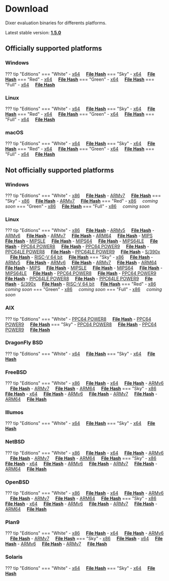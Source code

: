# Download

Dixer evaluation binaries for differents platforms.

Latest stable version: [**1.5.0**](Changelog.md#150-_-unreleased)

## Officially supported platforms

### Windows

??? tip "Editions"
    === "White"
        - [x64](../dl/1.5.0/white/windows/dixer_amd64.exe) &nbsp;&nbsp;&nbsp; **<a href="../dl/?info=1.5.0/white/windows/dixer_amd64.exe" target="_blank">File Hash</a>**
    === "Sky"
        - [x64](../dl/1.5.0/sky/windows/dixer_amd64.exe) &nbsp;&nbsp;&nbsp; **<a href="../dl/?info=1.5.0/sky/windows/dixer_amd64.exe" target="_blank">File Hash</a>**
    === "Red"
        - [x64](../dl/1.5.0/red/windows/dixer_amd64.exe) &nbsp;&nbsp;&nbsp; **<a href="../dl/?info=1.5.0/red/windows/dixer_amd64.exe" target="_blank">File Hash</a>**
    === "Green"
        - [x64](../dl/1.5.0/green/windows/dixer_amd64.exe) &nbsp;&nbsp;&nbsp; **<a href="../dl/?info=1.5.0/green/windows/dixer_amd64.exe" target="_blank">File Hash</a>**
    === "Full"
        - [x64](../dl/1.5.0/full/windows/dixer_amd64.exe) &nbsp;&nbsp;&nbsp; **<a href="../dl/?info=1.5.0/full/windows/dixer_amd64.exe" target="_blank">File Hash</a>**

### Linux

??? tip "Editions"
    === "White"
        - [x64](../dl/1.5.0/white/linux/dixer_amd64) &nbsp;&nbsp;&nbsp; **<a href="../dl/?info=1.5.0/white/linux/dixer_amd64" target="_blank">File Hash</a>**
    === "Sky"
        - [x64](../dl/1.5.0/sky/linux/dixer_amd64) &nbsp;&nbsp;&nbsp; **<a href="../dl/?info=1.5.0/sky/linux/dixer_amd64" target="_blank">File Hash</a>**
    === "Red"
        - [x64](../dl/1.5.0/red/linux/dixer_amd64) &nbsp;&nbsp;&nbsp; **<a href="../dl/?info=1.5.0/red/linux/dixer_amd64" target="_blank">File Hash</a>**
    === "Green"
        - [x64](../dl/1.5.0/green/linux/dixer_amd64) &nbsp;&nbsp;&nbsp; **<a href="../dl/?info=1.5.0/green/linux/dixer_amd64" target="_blank">File Hash</a>**
    === "Full"
        - [x64](../dl/1.5.0/full/linux/dixer_amd64) &nbsp;&nbsp;&nbsp; **<a href="../dl/?info=1.5.0/full/linux/dixer_amd64" target="_blank">File Hash</a>**

### macOS

??? tip "Editions"
    === "White"
        - [x64](../dl/1.5.0/white/darwin/dixer_amd64) &nbsp;&nbsp;&nbsp; **<a href="../dl/?info=1.5.0/white/darwin/dixer_amd64" target="_blank">File Hash</a>**
    === "Sky"
        - [x64](../dl/1.5.0/sky/darwin/dixer_amd64) &nbsp;&nbsp;&nbsp; **<a href="../dl/?info=1.5.0/sky/darwin/dixer_amd64" target="_blank">File Hash</a>**
    === "Red"
        - [x64](../dl/1.5.0/red/darwin/dixer_amd64) &nbsp;&nbsp;&nbsp; **<a href="../dl/?info=1.5.0/red/darwin/dixer_amd64" target="_blank">File Hash</a>**
    === "Green"
        - [x64](../dl/1.5.0/green/darwin/dixer_amd64) &nbsp;&nbsp;&nbsp; **<a href="../dl/?info=1.5.0/green/darwin/dixer_amd64" target="_blank">File Hash</a>**
    === "Full"
        - [x64](../dl/1.5.0/full/darwin/dixer_amd64) &nbsp;&nbsp;&nbsp; **<a href="../dl/?info=1.5.0/full/darwin/dixer_amd64" target="_blank">File Hash</a>**

## Not officially supported platforms

### Windows

??? tip "Editions"
    === "White"
        - [x86](../dl/1.5.0/white/windows/dixer_386.exe) &nbsp;&nbsp;&nbsp; **<a href="../dl/?info=1.5.0/white/windows/dixer_386.exe" target="_blank">File Hash</a>**
        - [ARMv7](../dl/1.5.0/white/windows/dixer_armV7.exe) &nbsp;&nbsp;&nbsp; **<a href="../dl/?info=1.5.0/white/windows/dixer_armV7.exe" target="_blank">File Hash</a>**
    === "Sky"
        - [x86](../dl/1.5.0/sky/windows/dixer_386.exe) &nbsp;&nbsp;&nbsp; **<a href="../dl/?info=1.5.0/sky/windows/dixer_386.exe" target="_blank">File Hash</a>**
        - [ARMv7](../dl/1.5.0/white/windows/dixer_armV7.exe) &nbsp;&nbsp;&nbsp; **<a href="../dl/?info=1.5.0/sky/windows/dixer_armV7.exe" target="_blank">File Hash</a>**
    === "Red"
        - [x86](../dl/1.5.0/red/windows/dixer_386.exe) &nbsp;&nbsp;&nbsp; *coming soon*
    === "Green"
        - [x86](../dl/1.5.0/green/windows/dixer_386.exe) &nbsp;&nbsp;&nbsp;  **<a href="../dl/?info=1.5.0/green/windows/dixer_386.exe" target="_blank">File Hash</a>**
    === "Full"
        - [x86](../dl/1.5.0/full/windows/dixer_386.exe) &nbsp;&nbsp;&nbsp; *coming soon*

### Linux

??? tip "Editions"
    === "White"
        - [x86](../dl/1.5.0/white/linux/dixer_386) &nbsp;&nbsp;&nbsp; **<a href="../dl/?info=1.5.0/white/linux/dixer_386" target="_blank">File Hash</a>**
        - [ARMv5](../dl/1.5.0/white/linux/dixer_armV5) &nbsp;&nbsp;&nbsp; **<a href="../dl/?info=1.5.0/white/linux/dixer_armV5" target="_blank">File Hash</a>**
        - [ARMv6](../dl/1.5.0/white/linux/dixer_armV6) &nbsp;&nbsp;&nbsp; **<a href="../dl/?info=1.5.0/white/linux/dixer_armV6" target="_blank">File Hash</a>**
        - [ARMv7](../dl/1.5.0/white/linux/dixer_armV7) &nbsp;&nbsp;&nbsp; **<a href="../dl/?info=1.5.0/white/linux/dixer_armV7" target="_blank">File Hash</a>**
        - [ARM64](../dl/1.5.0/white/linux/dixer_arm64) &nbsp;&nbsp;&nbsp; **<a href="../dl/?info=1.5.0/white/linux/dixer_arm64" target="_blank">File Hash</a>**
        - [MIPS](../dl/1.5.0/white/linux/dixer_mips) &nbsp;&nbsp;&nbsp; **<a href="../dl/?info=1.5.0/white/linux/dixer_mips" target="_blank">File Hash</a>**
        - [MIPSLE](../dl/1.5.0/white/linux/dixer_mipsle) &nbsp;&nbsp;&nbsp; **<a href="../dl/?info=1.5.0/white/linux/dixer_mipsle" target="_blank">File Hash</a>**
        - [MIPS64](../dl/1.5.0/white/linux/dixer_mips64) &nbsp;&nbsp;&nbsp; **<a href="../dl/?info=1.5.0/white/linux/dixer_mips64" target="_blank">File Hash</a>**
        - [MIPS64LE](../dl/1.5.0/white/linux/dixer_mips64le) &nbsp;&nbsp;&nbsp; **<a href="../dl/?info=1.5.0/white/linux/dixer_mips64le" target="_blank">File Hash</a>**
        - [PPC64 POWER8](../dl/1.5.0/white/linux/dixer_ppc64_power8) &nbsp;&nbsp;&nbsp; **<a href="../dl/?info=1.5.0/white/linux/dixer_ppc64_power8" target="_blank">File Hash</a>**
        - [PPC64 POWER9](../dl/1.5.0/white/linux/dixer_ppc64_power9) &nbsp;&nbsp;&nbsp; **<a href="../dl/?info=1.5.0/white/linux/dixer_ppc64_power9" target="_blank">File Hash</a>**
        - [PPC64LE POWER8](../dl/1.5.0/white/linux/dixer_ppc64le_power8) &nbsp;&nbsp;&nbsp; **<a href="../dl/?info=1.5.0/white/linux/dixer_ppc64le_power8" target="_blank">File Hash</a>**
        - [PPC64LE POWER9](../dl/1.5.0/white/linux/dixer_ppc64le_power9) &nbsp;&nbsp;&nbsp; **<a href="../dl/?info=1.5.0/white/linux/dixer_ppc64le_power9" target="_blank">File Hash</a>**
        - [S/390x](../dl/1.5.0/white/linux/dixer_s390x) &nbsp;&nbsp;&nbsp; **<a href="../dl/?info=1.5.0/white/linux/dixer_s390x" target="_blank">File Hash</a>**
        - [RISC-V 64 bit](../dl/1.5.0/white/linux/dixer_riscv64) &nbsp;&nbsp;&nbsp; **<a href="../dl/?info=1.5.0/white/linux/dixer_riscv64" target="_blank">File Hash</a>**
    === "Sky"
        - [x86](../dl/1.5.0/sky/linux/dixer_386) &nbsp;&nbsp;&nbsp; **<a href="../dl/?info=1.5.0/sky/linux/dixer_386" target="_blank">File Hash</a>**
        - [ARMv5](../dl/1.5.0/sky/linux/dixer_armV5) &nbsp;&nbsp;&nbsp; **<a href="../dl/?info=1.5.0/sky/linux/dixer_armV5" target="_blank">File Hash</a>**
        - [ARMv6](../dl/1.5.0/sky/linux/dixer_armV6) &nbsp;&nbsp;&nbsp; **<a href="../dl/?info=1.5.0/sky/linux/dixer_armV6" target="_blank">File Hash</a>**
        - [ARMv7](../dl/1.5.0/sky/linux/dixer_armV7) &nbsp;&nbsp;&nbsp; **<a href="../dl/?info=1.5.0/sky/linux/dixer_armV7" target="_blank">File Hash</a>**
        - [ARM64](../dl/1.5.0/sky/linux/dixer_arm64) &nbsp;&nbsp;&nbsp; **<a href="../dl/?info=1.5.0/sky/linux/dixer_arm64" target="_blank">File Hash</a>**
        - [MIPS](../dl/1.5.0/sky/linux/dixer_mips) &nbsp;&nbsp;&nbsp; **<a href="../dl/?info=1.5.0/sky/linux/dixer_mips" target="_blank">File Hash</a>**
        - [MIPSLE](../dl/1.5.0/sky/linux/dixer_mipsle) &nbsp;&nbsp;&nbsp; **<a href="../dl/?info=1.5.0/sky/linux/dixer_mipsle" target="_blank">File Hash</a>**
        - [MIPS64](../dl/1.5.0/sky/linux/dixer_mips64) &nbsp;&nbsp;&nbsp; **<a href="../dl/?info=1.5.0/sky/linux/dixer_mips64" target="_blank">File Hash</a>**
        - [MIPS64LE](../dl/1.5.0/sky/linux/dixer_mips64le) &nbsp;&nbsp;&nbsp; **<a href="../dl/?info=1.5.0/sky/linux/dixer_mips64le" target="_blank">File Hash</a>**
        - [PPC64 POWER8](../dl/1.5.0/sky/linux/dixer_ppc64_power8) &nbsp;&nbsp;&nbsp; **<a href="../dl/?info=1.5.0/sky/linux/dixer_ppc64_power8" target="_blank">File Hash</a>**
        - [PPC64 POWER9](../dl/1.5.0/sky/linux/dixer_ppc64_power9) &nbsp;&nbsp;&nbsp; **<a href="../dl/?info=1.5.0/sky/linux/dixer_ppc64_power9" target="_blank">File Hash</a>**
        - [PPC64LE POWER8](../dl/1.5.0/sky/linux/dixer_ppc64le_power8) &nbsp;&nbsp;&nbsp; **<a href="../dl/?info=1.5.0/sky/linux/dixer_ppc64le_power8" target="_blank">File Hash</a>**
        - [PPC64LE POWER9](../dl/1.5.0/sky/linux/dixer_ppc64le_power9) &nbsp;&nbsp;&nbsp; **<a href="../dl/?info=1.5.0/sky/linux/dixer_ppc64le_power9" target="_blank">File Hash</a>**
        - [S/390x](../dl/1.5.0/sky/linux/dixer_s390x) &nbsp;&nbsp;&nbsp; **<a href="../dl/?info=1.5.0/sky/linux/dixer_s390x" target="_blank">File Hash</a>**
        - [RISC-V 64 bit](../dl/1.5.0/sky/linux/dixer_riscv64) &nbsp;&nbsp;&nbsp; **<a href="../dl/?info=1.5.0/sky/linux/dixer_riscv64" target="_blank">File Hash</a>**
    === "Red"
        - [x86](../dl/1.5.0/red/linux/dixer_386) &nbsp;&nbsp;&nbsp; *coming soon*
    === "Green"
        - [x86](../dl/1.5.0/green/linux/dixer_386) &nbsp;&nbsp;&nbsp; *coming soon*
    === "Full"
        - [x86](../dl/1.5.0/full/linux/dixer_386) &nbsp;&nbsp;&nbsp; *coming soon*

### AIX

??? tip "Editions"
    === "White"
        - [PPC64 POWER8](../dl/1.5.0/white/aix/dixer_ppc64_power8) &nbsp;&nbsp;&nbsp; **<a href="../dl/?info=1.5.0/white/aix/dixer_ppc64_power8" target="_blank">File Hash</a>**
        - [PPC64 POWER9](../dl/1.5.0/white/aix/dixer_ppc64_power9) &nbsp;&nbsp;&nbsp; **<a href="../dl/?info=1.5.0/white/aix/dixer_ppc64_power9" target="_blank">File Hash</a>**
    === "Sky"
        - [PPC64 POWER8](../dl/1.5.0/sky/aix/dixer_ppc64_power8) &nbsp;&nbsp;&nbsp; **<a href="../dl/?info=1.5.0/sky/aix/dixer_ppc64_power8" target="_blank">File Hash</a>**
        - [PPC64 POWER9](../dl/1.5.0/sky/aix/dixer_ppc64_power9) &nbsp;&nbsp;&nbsp; **<a href="../dl/?info=1.5.0/sky/aix/dixer_ppc64_power9" target="_blank">File Hash</a>**

### DragonFly BSD

??? tip "Editions"
    === "White"
        - [x64](../dl/1.5.0/white/dragonfly/dixer_amd64) &nbsp;&nbsp;&nbsp; **<a href="../dl/?info=1.5.0/white/dragonfly/dixer_amd64" target="_blank">File Hash</a>**
    === "Sky"
        - [x64](../dl/1.5.0/sky/dragonfly/dixer_amd64) &nbsp;&nbsp;&nbsp; **<a href="../dl/?info=1.5.0/sky/dragonfly/dixer_amd64" target="_blank">File Hash</a>**

### FreeBSD

??? tip "Editions"
    === "White"
        - [x86](../dl/1.5.0/white/freebsd/dixer_386) &nbsp;&nbsp;&nbsp; **<a href="../dl/?info=1.5.0/white/freebsd/dixer_386" target="_blank">File Hash</a>**
        - [x64](../dl/1.5.0/white/freebsd/dixer_amd64) &nbsp;&nbsp;&nbsp; **<a href="../dl/?info=1.5.0/white/freebsd/dixer_amd64" target="_blank">File Hash</a>**
        - [ARMv6](../dl/1.5.0/white/freebsd/dixer_armV6) &nbsp;&nbsp;&nbsp; **<a href="../dl/?info=1.5.0/white/freebsd/dixer_armV6" target="_blank">File Hash</a>**
        - [ARMv7](../dl/1.5.0/white/freebsd/dixer_armV7) &nbsp;&nbsp;&nbsp; **<a href="../dl/?info=1.5.0/white/freebsd/dixer_armV7" target="_blank">File Hash</a>**
        - [ARM64](../dl/1.5.0/white/freebsd/dixer_arm64) &nbsp;&nbsp;&nbsp; **<a href="../dl/?info=1.5.0/white/freebsd/dixer_arm64" target="_blank">File Hash</a>**
    === "Sky"
        - [x86](../dl/1.5.0/sky/freebsd/dixer_386) &nbsp;&nbsp;&nbsp; **<a href="../dl/?info=1.5.0/sky/freebsd/dixer_386" target="_blank">File Hash</a>**
        - [x64](../dl/1.5.0/sky/freebsd/dixer_amd64) &nbsp;&nbsp;&nbsp; **<a href="../dl/?info=1.5.0/sky/freebsd/dixer_amd64" target="_blank">File Hash</a>**
        - [ARMv6](../dl/1.5.0/sky/freebsd/dixer_armV6) &nbsp;&nbsp;&nbsp; **<a href="../dl/?info=1.5.0/sky/freebsd/dixer_armV6" target="_blank">File Hash</a>**
        - [ARMv7](../dl/1.5.0/sky/freebsd/dixer_armV7) &nbsp;&nbsp;&nbsp; **<a href="../dl/?info=1.5.0/sky/freebsd/dixer_armV7" target="_blank">File Hash</a>**
        - [ARM64](../dl/1.5.0/sky/freebsd/dixer_arm64) &nbsp;&nbsp;&nbsp; **<a href="../dl/?info=1.5.0/sky/freebsd/dixer_arm64" target="_blank">File Hash</a>**

### Illumos

??? tip "Editions"
    === "White"
        - [x64](../dl/1.5.0/white/illumos/dixer_amd64) &nbsp;&nbsp;&nbsp; **<a href="../dl/?info=1.5.0/white/illumos/dixer_amd64" target="_blank">File Hash</a>**
    === "Sky"
        - [x64](../dl/1.5.0/sky/illumos/dixer_amd64) &nbsp;&nbsp;&nbsp; **<a href="../dl/?info=1.5.0/sky/illumos/dixer_amd64" target="_blank">File Hash</a>**

### NetBSD

??? tip "Editions"
    === "White"
        - [x86](../dl/1.5.0/white/netbsd/dixer_386) &nbsp;&nbsp;&nbsp; **<a href="../dl/?info=1.5.0/white/netbsd/dixer_386" target="_blank">File Hash</a>**
        - [x64](../dl/1.5.0/white/netbsd/dixer_amd64) &nbsp;&nbsp;&nbsp; **<a href="../dl/?info=1.5.0/white/netbsd/dixer_amd64" target="_blank">File Hash</a>**
        - [ARMv6](../dl/1.5.0/white/netbsd/dixer_armV6) &nbsp;&nbsp;&nbsp; **<a href="../dl/?info=1.5.0/white/netbsd/dixer_armV6" target="_blank">File Hash</a>**
        - [ARMv7](../dl/1.5.0/white/netbsd/dixer_armV7) &nbsp;&nbsp;&nbsp; **<a href="../dl/?info=1.5.0/white/netbsd/dixer_armV7" target="_blank">File Hash</a>**
        - [ARM64](../dl/1.5.0/white/netbsd/dixer_arm64) &nbsp;&nbsp;&nbsp; **<a href="../dl/?info=1.5.0/white/netbsd/dixer_arm64" target="_blank">File Hash</a>**
    === "Sky"
        - [x86](../dl/1.5.0/sky/netbsd/dixer_386) &nbsp;&nbsp;&nbsp; **<a href="../dl/?info=1.5.0/sky/netbsd/dixer_386" target="_blank">File Hash</a>**
        - [x64](../dl/1.5.0/sky/netbsd/dixer_amd64) &nbsp;&nbsp;&nbsp; **<a href="../dl/?info=1.5.0/sky/netbsd/dixer_amd64" target="_blank">File Hash</a>**
        - [ARMv6](../dl/1.5.0/sky/netbsd/dixer_armV6) &nbsp;&nbsp;&nbsp; **<a href="../dl/?info=1.5.0/sky/netbsd/dixer_armV6" target="_blank">File Hash</a>**
        - [ARMv7](../dl/1.5.0/sky/netbsd/dixer_armV7) &nbsp;&nbsp;&nbsp; **<a href="../dl/?info=1.5.0/sky/netbsd/dixer_armV7" target="_blank">File Hash</a>**
        - [ARM64](../dl/1.5.0/sky/netbsd/dixer_arm64) &nbsp;&nbsp;&nbsp; **<a href="../dl/?info=1.5.0/sky/netbsd/dixer_arm64" target="_blank">File Hash</a>**

### OpenBSD

??? tip "Editions"
    === "White"
        - [x86](../dl/1.5.0/white/openbsd/dixer_386) &nbsp;&nbsp;&nbsp; **<a href="../dl/?info=1.5.0/white/openbsd/dixer_386" target="_blank">File Hash</a>**
        - [x64](../dl/1.5.0/white/openbsd/dixer_amd64) &nbsp;&nbsp;&nbsp; **<a href="../dl/?info=1.5.0/white/openbsd/dixer_amd64" target="_blank">File Hash</a>**
        - [ARMv6](../dl/1.5.0/white/openbsd/dixer_armV6) &nbsp;&nbsp;&nbsp; **<a href="../dl/?info=1.5.0/white/openbsd/dixer_armV6" target="_blank">File Hash</a>**
        - [ARMv7](../dl/1.5.0/white/openbsd/dixer_armV7) &nbsp;&nbsp;&nbsp; **<a href="../dl/?info=1.5.0/white/openbsd/dixer_armV7" target="_blank">File Hash</a>**
        - [ARM64](../dl/1.5.0/white/openbsd/dixer_arm64) &nbsp;&nbsp;&nbsp; **<a href="../dl/?info=1.5.0/white/openbsd/dixer_arm64" target="_blank">File Hash</a>**
    === "Sky"
        - [x86](../dl/1.5.0/sky/openbsd/dixer_386) &nbsp;&nbsp;&nbsp; **<a href="../dl/?info=1.5.0/sky/openbsd/dixer_386" target="_blank">File Hash</a>**
        - [x64](../dl/1.5.0/sky/openbsd/dixer_amd64) &nbsp;&nbsp;&nbsp; **<a href="../dl/?info=1.5.0/sky/openbsd/dixer_amd64" target="_blank">File Hash</a>**
        - [ARMv6](../dl/1.5.0/sky/openbsd/dixer_armV6) &nbsp;&nbsp;&nbsp; **<a href="../dl/?info=1.5.0/sky/openbsd/dixer_armV6" target="_blank">File Hash</a>**
        - [ARMv7](../dl/1.5.0/sky/openbsd/dixer_armV7) &nbsp;&nbsp;&nbsp; **<a href="../dl/?info=1.5.0/sky/openbsd/dixer_armV7" target="_blank">File Hash</a>**
        - [ARM64](../dl/1.5.0/sky/openbsd/dixer_arm64) &nbsp;&nbsp;&nbsp; **<a href="../dl/?info=1.5.0/sky/openbsd/dixer_arm64" target="_blank">File Hash</a>**

### Plan9

??? tip "Editions"
    === "White"
        - [x86](../dl/1.5.0/white/plan9/dixer_386) &nbsp;&nbsp;&nbsp; **<a href="../dl/?info=1.5.0/white/plan9/dixer_386" target="_blank">File Hash</a>**
        - [x64](../dl/1.5.0/white/plan9/dixer_amd64) &nbsp;&nbsp;&nbsp; **<a href="../dl/?info=1.5.0/white/plan9/dixer_amd64" target="_blank">File Hash</a>**
        - [ARMv6](../dl/1.5.0/white/plan9/dixer_armV6) &nbsp;&nbsp;&nbsp; **<a href="../dl/?info=1.5.0/white/plan9/dixer_armV6" target="_blank">File Hash</a>**
        - [ARMv7](../dl/1.5.0/white/plan9/dixer_armV7) &nbsp;&nbsp;&nbsp; **<a href="../dl/?info=1.5.0/white/plan9/dixer_armV7" target="_blank">File Hash</a>**
    === "Sky"
        - [x86](../dl/1.5.0/sky/plan9/dixer_386) &nbsp;&nbsp;&nbsp; **<a href="../dl/?info=1.5.0/sky/plan9/dixer_386" target="_blank">File Hash</a>**
        - [x64](../dl/1.5.0/sky/plan9/dixer_amd64) &nbsp;&nbsp;&nbsp; **<a href="../dl/?info=1.5.0/sky/plan9/dixer_amd64" target="_blank">File Hash</a>**
        - [ARMv6](../dl/1.5.0/sky/plan9/dixer_armV6) &nbsp;&nbsp;&nbsp; **<a href="../dl/?info=1.5.0/sky/plan9/dixer_armV6" target="_blank">File Hash</a>**
        - [ARMv7](../dl/1.5.0/sky/plan9/dixer_armV7) &nbsp;&nbsp;&nbsp; **<a href="../dl/?info=1.5.0/sky/plan9/dixer_armV7" target="_blank">File Hash</a>**

### Solaris

??? tip "Editions"
    === "White"
        - [x64](../dl/1.5.0/white/solaris/dixer_amd64) &nbsp;&nbsp;&nbsp; **<a href="../dl/?info=1.5.0/white/solaris/dixer_amd64" target="_blank">File Hash</a>**
    === "Sky"
        - [x64](../dl/1.5.0/sky/solaris/dixer_amd64) &nbsp;&nbsp;&nbsp; **<a href="../dl/?info=1.5.0/sky/solaris/dixer_amd64" target="_blank">File Hash</a>**
